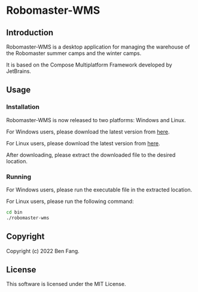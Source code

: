 # Robomaster-WMS
## Introduction
Robomaster-WMS is a desktop application for managing the warehouse of the Robomaster summer camps and the winter camps.

It is based on the Compose Multiplatform Framework developed by JetBrains.

## Usage
### Installation
Robomaster-WMS is now released to two platforms: Windows and Linux.

For Windows users, please download the latest version from [here](https://github.com/RM-camp-for-high-school-students/robomaster-wms/releases/download/release/Robomaster-WMS-v1.2.0-Win.zip).

For Linux users, please download the latest version from [here](https://github.com/RM-camp-for-high-school-students/robomaster-wms/releases/download/release/Robomaster-WMS-v1.2.0-Linux.tar.gz).

After downloading, please extract the downloaded file to the desired location.

### Running
For Windows users, please run the executable file in the extracted location.

For Linux users, please run the following command:

```bash
cd bin
./robomaster-wms
```

## Copyright
Copyright (c) 2022 Ben Fang.

## License
This software is licensed under the MIT License.

